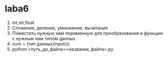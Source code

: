 # laba6
1. int,str,float
2. Сложение, деление, умножение, вычитание
3. Поместить нужную нам переменную для преобразования в функцию с нужным нам типом данных
4. num = (тип данных(input())
5. python <путь_до_файла>\<название_файла>.py
